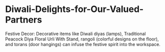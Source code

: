 # Diwali-Delights-for-Our-Valued-Partners
Festive Decor: Decorative items like Diwali diyas (lamps), Traditional Peacock Diya Floral Urli With Stand, rangoli (colorful designs on the floor), and torans (door hangings) can infuse the festive spirit into the workspace.
